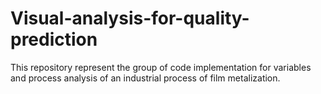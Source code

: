 # Visual-analysis-for-quality-prediction
This repository represent the group of code implementation for variables and process analysis of an industrial process of film metalization.
